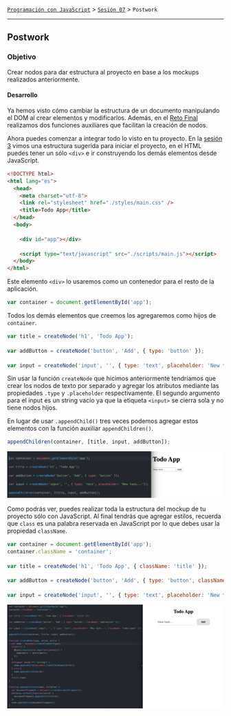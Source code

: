 [`Programación con JavaScript`](../../Readme.md) > [`Sesión 07`](../Readme.md) > `Postwork`

---

## Postwork

### Objetivo

Crear nodos para dar estructura al proyecto en base a los mockups realizados anteriormente.

#### Desarrollo

Ya hemos visto cómo cambiar la estructura de un documento manipulando el DOM al crear elementos y modificarlos. Además, en el [Reto Final](../Reto-final) realizamos dos funciones auxiliares que facilitan la creación de nodos.

Ahora puedes comenzar a integrar todo lo visto en tu proyecto. En la [sesión 3](../../Sesion-03/Reto-final) vimos una estructura sugerida para iniciar el proyecto, en el HTML puedes tener un sólo `<div>` e ir construyendo los demás elementos desde JavaScript.

```html
<!DOCTYPE html>
<html lang="es">
  <head>
    <meta charset="utf-8">
    <link rel="stylesheet" href="./styles/main.css" />
    <title>Todo App</title>
  </head>
  <body>

    <div id="app"></div>

    <script type="text/javascript" src="./scripts/main.js"></script>
  </body>
</html>
```

Este elemento `<div>` lo usaremos como un contenedor para el resto de la aplicación.

```javascript
var container = document.getElementById('app');
```

Todos los demás elementos que creemos los agregaremos como hijos de `container`.

```javascript
var title = createNode('h1', 'Todo App');

var addButton = createNode('button', 'Add', { type: 'button' });

var input = createNode('input', '', { type: 'text', placeholder: 'New task...' });
```

Sin usar la función `createNode` que hicimos anteriormente tendríamos que crear los nodos de texto por separado y agregar los atributos mediante las propiedades `.type` y `.placeholder` respectivamente. El segundo argumento para el input es un string vacío ya que la etiqueta `<input>` se cierra sola y no tiene nodos hijos.

En lugar de usar `.appendChild()` tres veces podemos agregar estos elementos con la función auxiliar `appendChildren()`.

```javascript
appendChildren(container, [title, input, addButton]);
```

![App](./assets/app.png)

Como podrás ver, puedes realizar toda la estructura del mockup de tu proyecto sólo con JavaScript. Al final tendrás que agregar estilos, recuerda que `class` es una palabra reservada en JavaScript por lo que debes usar la propiedad `className`.

```javascript
var container = document.getElementById('app');
container.className = 'container';

var title = createNode('h1', 'Todo App', { className: 'title' });

var addButton = createNode('button', 'Add', { type: 'button', className: 'add-button' });

var input = createNode('input', '', { type: 'text', placeholder: 'New task...', className: 'todo-input' });
```

![App Final](./assets/app-final.png)
